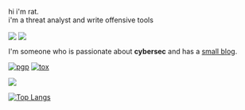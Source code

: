 hi i'm rat. <br>
i'm a threat analyst and write offensive tools

<a>
  <img align="center" src="https://github-readme-stats.vercel.app/api?username=rat-c&show_icons=true&theme=tokyonight" />
</a>
<a>
  <img align="center" src="https://github-readme-stats.vercel.app/api/top-langs/?username=rat-c&layout=compact&show_icons=true&theme=tokyonight" />
</a>



I'm someone who is passionate about **cybersec** and has a [small blog](https://ratcode404.github.io/).

[![pgp](https://img.shields.io/badge/pgp-0xF83424824B3E4B90-313131?style=flat&labelColor=313131&color=313131)](https://github.com/ratcode404.gpg)
[![tox](https://img.shields.io/badge/tox-AA1863C4E8D0AF4...-313131?style=flat&labelColor=313131&color=313131)](https://raw.githubusercontent.com/ratcode404/ratcode404/main/ratcode404.tox)  
  
<img src="https://github-readme-stats.vercel.app/api?username=ratcode404&show_icons=true&theme=gotham&hide=issues,contribs&bg_color=00000000"/>

[![Top Langs](https://github-readme-stats.vercel.app/api/top-langs/?username=ratcode404&theme=gotham)](https://github.com/ratcode404.gpg)

